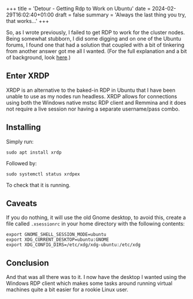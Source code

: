 +++
title = 'Detour - Getting Rdp to Work on Ubuntu'
date = 2024-02-29T16:02:40+01:00
draft = false
summary = 'Always the last thing you try, that works...'
+++

So, as I wrote previously, I failed to get RDP to work for the cluster nodes. Being somewhat stubborn, I did some digging and on one of the Ubuntu forums, I found one that had a solution that coupled with a bit of tinkering from another answer got me all I wanted. (For the full explanation and a bit of background, look [here](https://askubuntu.com/questions/1407444/ubuntu-22-04-remote-desktop-headless).)

## Enter XRDP

XRDP is an alternative to the baked-in RDP in Ubuntu that I have been unable to use as my nodes run headless. XRDP allows for connections using both the Windows native mstsc RDP client and Remmina and it does not require a live session nor having a separate username/pass combo.

## Installing

Simply run:

`sudo apt install xrdp` 

Followed by:

`sudo systemctl status xrdpex`

To check that it is running.

## Caveats 

If you do nothing, it will use the old Gnome desktop, to avoid this, create a file called `.xsessionrc` in your home directory with the following contents:

```
export GNOME_SHELL_SESSION_MODE=ubuntu
export XDG_CURRENT_DESKTOP=ubuntu:GNOME
export XDG_CONFIG_DIRS=/etc/xdg/xdg-ubuntu:/etc/xdg
```

## Conclusion

And that was all there was to it. I now have the desktop I wanted using the Windows RDP client which makes some tasks around running virtual machines quite a bit easier for a rookie Linux user.